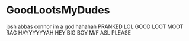 # GoodLootsMyDudes
josh abbas connor im a god 
hahahah PRANKED LOL
GOOD LOOT
MOOT RAG
HAYYYYYYAH
HEY BIG BOY M/F ASL PLEASE
